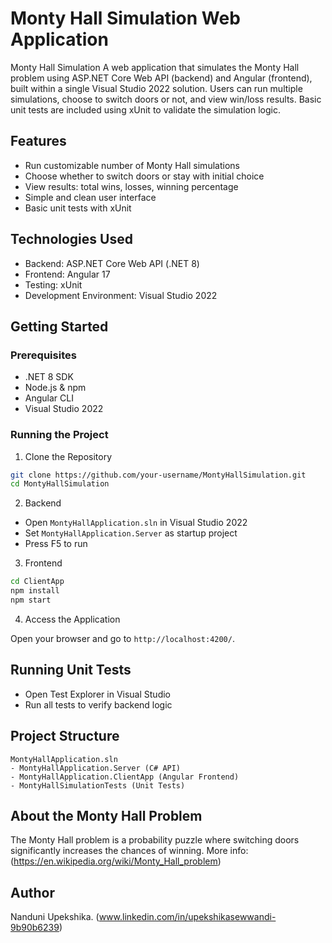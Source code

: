 # Monty Hall Simulation Web Application
Monty Hall Simulation  A web application that simulates the Monty Hall problem using ASP.NET Core Web API (backend) and Angular (frontend), built within a single Visual Studio 2022 solution. Users can run multiple simulations, choose to switch doors or not, and view win/loss results. Basic unit tests are included using xUnit to validate the simulation logic.

## Features

- Run customizable number of Monty Hall simulations
- Choose whether to switch doors or stay with initial choice
- View results: total wins, losses, winning percentage
- Simple and clean user interface
- Basic unit tests with xUnit

## Technologies Used

- Backend: ASP.NET Core Web API (.NET 8)
- Frontend: Angular 17
- Testing: xUnit
- Development Environment: Visual Studio 2022

## Getting Started

### Prerequisites

- .NET 8 SDK
- Node.js & npm
- Angular CLI
- Visual Studio 2022

### Running the Project

1. Clone the Repository

```bash
git clone https://github.com/your-username/MontyHallSimulation.git
cd MontyHallSimulation
```

2. Backend

- Open `MontyHallApplication.sln` in Visual Studio 2022
- Set `MontyHallApplication.Server` as startup project
- Press F5 to run

3. Frontend

```bash
cd ClientApp
npm install
npm start
```

4. Access the Application

Open your browser and go to `http://localhost:4200/`.

## Running Unit Tests

- Open Test Explorer in Visual Studio
- Run all tests to verify backend logic

## Project Structure

```
MontyHallApplication.sln
- MontyHallApplication.Server (C# API)
- MontyHallApplication.ClientApp (Angular Frontend)
- MontyHallSimulationTests (Unit Tests)
```

## About the Monty Hall Problem

The Monty Hall problem is a probability puzzle where switching doors significantly increases the chances of winning.
More info:(https://en.wikipedia.org/wiki/Monty_Hall_problem)

## Author

Nanduni Upekshika.
(www.linkedin.com/in/upekshikasewwandi-9b90b6239)
